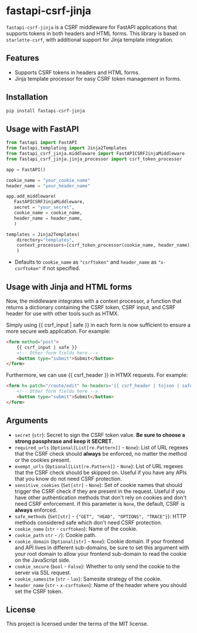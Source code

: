 # fastapi-csrf-jinja

`fastapi-csrf-jinja` is a CSRF middleware for FastAPI applications that supports tokens in both headers and HTML forms. This library is based on `starlette-csrf`, with additional support for Jinja template integration.

## Features
- Supports CSRF tokens in headers and HTML forms.
- Jinja template processor for easy CSRF token management in forms.

## Installation

```bash
pip install fastapi-csrf-jinja
```

## Usage with FastAPI

```py
from fastapi import FastAPI
from fastapi.templating import Jinja2Templates
from fastapi_csrf_jinja.middleware import FastAPICSRFJinjaMiddleware
from fastapi_csrf_jinja.jinja_processor import csrf_token_processor

app = FastAPI()

cookie_name = "your_cookie_name"
header_name = "your_header_name"

app.add_middleware(
   FastAPICSRFJinjaMiddleware, 
   secret = "your_secret",
   cookie_name = cookie_name,
   header_name = header_name,
   )

templates = Jinja2Templates(
    directory="templates", 
    context_processors=[csrf_token_processor(cookie_name, header_name)]
    )
```

- Defaults to `cookie_name` as `"csrftoken"` and `header_name` as `"x-csrftoken"` if not specified.

## Usage with Jinja and HTML forms

Now, the middleware integrates with a context processor, a function that returns a dictionary containing the CSRF token, CSRF input, and CSRF header for use with other tools such as HTMX.

Simply using {{ csrf_input | safe }} in each form is now sufficient to ensure a more secure web application. For example:

```html
<form method="post">
    {{ csrf_input | safe }}
    <!-- Other form fields here -->
    <button type="submit">Submit</button>
</form>
```

Furthermore, we can use {{ csrf_header }} in HTMX requests. For example:

```html
<form hx-patch="/route/edit" hx-headers='{{ csrf_header | tojson | safe }}'  hx-trigger="submit" hx-target="#yourtarget" hx-swap="outerHTML" >
    <!-- Other form fields here -->
    <button type="submit">Submit</button>
</form>
```

## Arguments

* `secret` (`str`): Secret to sign the CSRF token value. **Be sure to choose a strong passphrase and keep it SECRET**.
* `required_urls` (`Optional[List[re.Pattern]]` - `None`): List of URL regexes that the CSRF check should **always** be enforced, no matter the method or the cookies present.
* `exempt_urls` (`Optional[List[re.Pattern]]` - `None`): List of URL regexes that the CSRF check should be skipped on. Useful if you have any APIs that you know do not need CSRF protection.
* `sensitive_cookies` (`Set[str]` - `None`): Set of cookie names that should trigger the CSRF check if they are present in the request. Useful if you have other authentication methods that don't rely on cookies and don't need CSRF enforcement. If this parameter is `None`, the default, CSRF is **always** enforced.
* `safe_methods` (`Set[str]` - `{"GET", "HEAD", "OPTIONS", "TRACE"}`): HTTP methods considered safe which don't need CSRF protection.
* `cookie_name` (`str` - `csrftoken`): Name of the cookie.
* `cookie_path` `str` - `/`): Cookie path.
* `cookie_domain` (`Optional[str]` - `None`): Cookie domain. If your frontend and API lives in different sub-domains, be sure to set this argument with your root domain to allow your frontend sub-domain to read the cookie on the JavaScript side.
* `cookie_secure` (`bool` - `False`): Whether to only send the cookie to the server via SSL request.
* `cookie_samesite` (`str` - `lax`): Samesite strategy of the cookie.
* `header_name` (`str` - `x-csrftoken`): Name of the header where you should set the CSRF token.

## License

This project is licensed under the terms of the MIT license.
